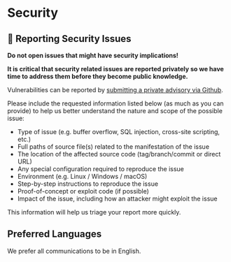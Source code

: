 # Security

## 🔐 Reporting Security Issues

**Do not open issues that might have security implications!**

**It is critical that security related issues are reported privately so we have time to address them before they become public knowledge.**

Vulnerabilities can be reported by [submitting a private advisory via Github](https://github.com/andrlik/django-podcast-analyzer/security).

Please include the requested information listed below (as much as you can provide) to help us better understand the nature and scope of the possible issue:

- Type of issue (e.g. buffer overflow, SQL injection, cross-site scripting, etc.)
- Full paths of source file(s) related to the manifestation of the issue
- The location of the affected source code (tag/branch/commit or direct URL)
- Any special configuration required to reproduce the issue
- Environment (e.g. Linux / Windows / macOS)
- Step-by-step instructions to reproduce the issue
- Proof-of-concept or exploit code (if possible)
- Impact of the issue, including how an attacker might exploit the issue

This information will help us triage your report more quickly.

## Preferred Languages

We prefer all communications to be in English.
